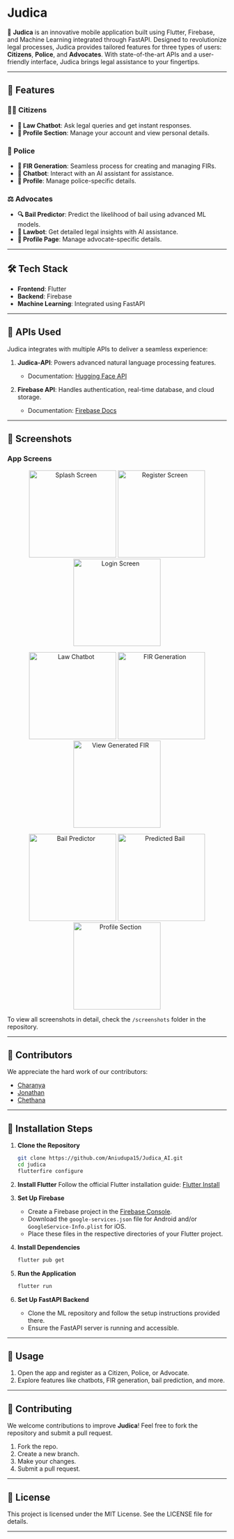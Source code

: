 # Judica

🚀 **Judica** is an innovative mobile application built using Flutter, Firebase, and Machine Learning integrated through FastAPI. Designed to revolutionize legal processes, Judica provides tailored features for three types of users: **Citizens**, **Police**, and **Advocates**. With state-of-the-art APIs and a user-friendly interface, Judica brings legal assistance to your fingertips.

---

## 🌟 Features

### 👨‍💼 Citizens
- **🤖 Law Chatbot**: Ask legal queries and get instant responses.
- **👤 Profile Section**: Manage your account and view personal details.

### 👮 Police
- **📜 FIR Generation**: Seamless process for creating and managing FIRs.
- **🤖 Chatbot**: Interact with an AI assistant for assistance.
- **👤 Profile**: Manage police-specific details.

### ⚖️ Advocates
- **🔍 Bail Predictor**: Predict the likelihood of bail using advanced ML models.
- **🤖 Lawbot**: Get detailed legal insights with AI assistance.
- **👤 Profile Page**: Manage advocate-specific details.

---

## 🛠️ Tech Stack
- **Frontend**: Flutter
- **Backend**: Firebase
- **Machine Learning**: Integrated using FastAPI

---

## 🤖 APIs Used
Judica integrates with multiple APIs to deliver a seamless experience:

1. **Judica-API**: Powers advanced natural language processing features.  
   - Documentation: [Hugging Face API](https://github.com/Aniudupa15/Judica-API.git)

2. **Firebase API**: Handles authentication, real-time database, and cloud storage.  
   - Documentation: [Firebase Docs](https://firebase.google.com/docs)

---

## 🎨 Screenshots

### App Screens

<p align="center">
  <img src="screenshots/Splash_Screen.png" alt="Splash Screen" width="200"/>
  <img src="screenshots/Register_Page.jpeg" alt="Register Screen" width="200"/>
  <img src="screenshots/Login_Page.png" alt="Login Screen" width="200"/>
</p>

<p align="center">
  <img src="screenshots/LawChat_Screen.png" alt="Law Chatbot" width="200"/>
  <img src="screenshots/Generate_FIR.png" alt="FIR Generation" width="200"/>
  <img src="screenshots/View_Fir.png" alt="View Generated FIR" width="200"/>
</p>

<p align="center">
  <img src="screenshots/Bail_Page.png" alt="Bail Predictor" width="200"/>
  <img src="screenshots/Bail_Predicted.png" alt="Predicted Bail" width="200"/>
  <img src="screenshots/Profile_Page.png" alt="Profile Section" width="200"/>
</p>

To view all screenshots in detail, check the `/screenshots` folder in the repository.

---

## 👥 Contributors
We appreciate the hard work of our contributors:
- [Charanya](https://github.com/kcharanya20)
- [Jonathan](https://github.com/Jonathan-Dsouza1)
- [Chethana](https://github.com/ChethanaGwda)

---

## 🚀 Installation Steps

1. **Clone the Repository**
   ```bash
   git clone https://github.com/Aniudupa15/Judica_AI.git
   cd judica
   flutterfire configure
   ```

2. **Install Flutter**
   Follow the official Flutter installation guide: [Flutter Install](https://flutter.dev/docs/get-started/install)

3. **Set Up Firebase**
   - Create a Firebase project in the [Firebase Console](https://console.firebase.google.com/).
   - Download the `google-services.json` file for Android and/or `GoogleService-Info.plist` for iOS.
   - Place these files in the respective directories of your Flutter project.

4. **Install Dependencies**
   ```bash
   flutter pub get
   ```

5. **Run the Application**
   ```bash
   flutter run
   ```

6. **Set Up FastAPI Backend**
   - Clone the ML repository and follow the setup instructions provided there.
   - Ensure the FastAPI server is running and accessible.

---

## 📖 Usage
1. Open the app and register as a Citizen, Police, or Advocate.
2. Explore features like chatbots, FIR generation, bail prediction, and more.

---

## 🤝 Contributing
We welcome contributions to improve **Judica**! Feel free to fork the repository and submit a pull request.

1. Fork the repo.
2. Create a new branch.
3. Make your changes.
4. Submit a pull request.

---

## 📜 License
This project is licensed under the MIT License. See the LICENSE file for details.

---
